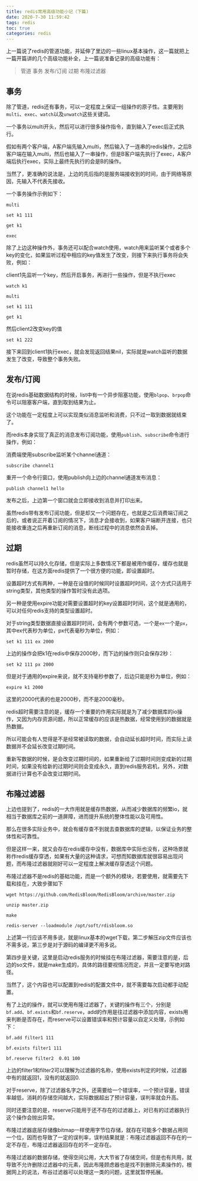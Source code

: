 ```yaml
---
title: redis常用高级功能小记（下篇)
date: 2020-7-30 11:59:42
tags: redis
toc: true
categories: redis
---
```

上一篇说了redis的管道功能，并延伸了里边的一些linux基本操作，这一篇就把上一篇开篇讲的几个高级功能补全，上一篇说准备记录的高级功能有：

>管道
事务
发布/订阅
过期
布隆过滤器

## 事务

除了管道，redis还有事务，可以一定程度上保证一组操作的原子性。主要用到`multi`、`exec`、`watch`以及`unwatch`这些关键词。

<!--more-->

一个事务以multi开头，然后可以进行很多操作指令，直到输入了exec后正式执行。

假如有两个客户端，A客户端先输入multi，然后输入了一连串的redis操作，之后B客户端在输入multi，然后也输入了一串操作，但是B客户端先执行了exec，A客户端后执行exec，实际上最终先执行的会是B的操作。

当然了，更准确的说法是，上边的先后指的是服务端接收到的时间，由于网络等原因，先输入不代表先接收。

一个事务操作示例如下：

```
multi

set k1 111

get k1

exec
```

除了上边这种操作外，事务还可以配合watch使用，watch用来监听某个或者多个key的变化，如果监听过程中相应的key值发生了改变，则接下来执行事务将会失败，例如：

client1先监听一个key，然后开启事务，再进行一些操作，但是不执行exec

```
watch k1

multi

set k1 111

get k1
```

然后client2改变key的值

```
set k1 222
```

接下来回到client1执行exec，就会发现返回结果nil，实际就是watch监听的数据发生了改变，导致整个事务失败。

## 发布/订阅

在说redis基础数据结构的时候，list中有一个异步阻塞功能，使用`blpop`、`brpop`命令可以阻塞客户端，直到取到结果为止。

这个功能在一定程度上可以实现类似消息监听和消费，只不过一取到数据就结束了。

而redis本身实现了真正的消息发布订阅功能，使用`publish`、`subscribe`命令进行操作，例如：

消费端使用subscribe监听某个channel通道：

```
subscribe channel1
```

重开一个命令行窗口，使用publish向上边的channel通道发布消息：

```
publish channel1 hello
```

发布之后，上边第一个窗口就会立即接收到消息并打印出来。

虽然redis带有发布订阅功能，但是却又一个问题存在，也就是之后消费端订阅之后的，或者说正开着订阅的情况下，消息才会接收到，如果客户端断开连接，也只能接收重连之后再重新订阅的消息，断线过程中的消息依然会丢掉。

## 过期

redis虽然可以持久化存储，但是实际上多数情况下都是被用作缓存，缓存也就是暂时存储，在这方面redis提供了一个很方便的功能，即设置超时。

设置超时方式有两种，一种是在设值的时候同时设置超时时间，这个方式只适用于string类型，其他类型的操作暂时没有此选项。

另一种是使用expire功能对需要设置超时的key设置超时时间，这个就是通用的，可以对任何redis支持的类型设置超时。

对于string类型数据直接设置超时时间，会有两个参数可选，一个是`ex`一个是`px`，其中ex代表秒为单位，px代表毫秒为单位，例如：

```
set k1 111 ex 2000
```

上边的操作会把k1在redis中保存2000秒，而下边的操作则只会保存2秒：

```
set k2 111 px 2000
```

但是对于通用的expire来说，就不支持毫秒参数了，后边只能是秒为单位，例如：

```
expire k1 2000
```

这里的2000代表的也是2000秒，而不是2000毫秒。

redis超时需要注意的是，缓存一个重要的作用实际就是为了减少数据库的io操作，又因为内存资源问题，所以正常缓存的应该是热数据，经常使用到的数据就是热数据。

所以可能会有人觉得是不是经常被读取的数据，会自动延长超时时间，而实际上读数据并不会延长改变过期时间。

重新写数据的时候，是会改变过期时间的，如果重新给了过期时间则变成新的过期时间，如果没有给新的过期时间则会变成永久，直到redis服务宕机，另外，对数据进行计算也不会改变过期时间。

## 布隆过滤器

上边也提到了，redis的一大作用就是缓存热数据，从而减少数据库的频繁io，就相当于数据库之前的一道屏障，进而提升系统的整体性能以及可用性。

那么在很多实际业务中，就会有缓存查不到就去查数据库的逻辑，以保证业务的整体性和可靠性。

但是这样一来，就又会存在redis缓存中没有，数据库中实际也没有，这种场景就称作redis缓存穿透，如果有大量的这种请求，可想而知数据库就很容易出现问题，而布隆过滤器就刚好可以一定程度上解决缓存穿透这个问题。

布隆过滤器不是redis的基础功能，而是一个额外的模块，若要使用，就需要先下载和挂在，大致步骤如下

```
wget https://github.com/RedisBloom/RedisBloom/archive/master.zip

unzip master.zip

make

redis-server --loadmodule /opt/soft/rdisbloom.so
```

上述第一行应该不用多说，就是linux基本的wget下载，第二步解压zip文件应该也不需多说，第三步是对于源码的编译更不用多说。

第四步是关键，这里是启动redis服务的时候挂在布隆过滤器，需要注意的是，后边的so文件，就是make生成的，具体的路径要视情况而定，并且一定要写绝对路径。

当然了，这个内容也可以配置到redis的配置文件中，就不需要每次启动都手动配置。

有了上边的操作，就可以使用布隆过滤器了，关键的操作有三个，分别是`bf.add`、`bf.exists`和`bf.reserve`，add的作用是往过滤器中添加内容，exists用来判断是否存在，而reserve可以设置错误率和预计容量以自定义处理，示例如下：

```
bf.add filter1 111

bf.exists filter1 111

bf.reserve filter2  0.01 100
```

上边的filter1和filter2可以理解为过滤器的名称，使用exists判定的时候，过滤器中有的就返回1，没有的就返回0.

对于reserve，除了过滤器名字之外，还需要给一个错误率，一个预计容量，错误率越低，消耗的存储空间越大，实际数据超出了预计容量，误判率就会升高。

同时还要注意的是，reserve只能用于还不存在的过滤器上，对已有的过滤器执行这个操作会抛出异常。

布隆过滤器底层存储像bitmap一样使用字节位存储，就存在可能多个数据占用同一个位，因而也导致了一定的误判率，误判结果就是：布隆过滤器返回不存在的一定不存在，布隆过滤器返回存在的不一定存在。

布隆过滤器的数据存储，使得空间公用，大大节省了存储空间，但是也有共用，就导致不允许删除过滤器中的元素，因此布隆顾虑器也是找不到删除元素操作的，根据网上的说法，布谷过滤器可以处理这一类的问题，这里就暂停拓展。